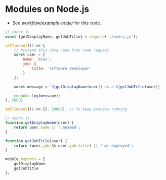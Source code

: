 # Modules on Node.js

- See [*workflow/example-node/*](./example-node/) for this code.

```js
// index.js
const {getDisplayName, getJobTitle} = require('./users.js');

setTimeout(() => {
	// Pretend this data came from some request
	const user = {
		name: 'alex',
		job: {
			title: 'software developer'
		}
	};

	const message = `${getDisplayName(user)} is a ${getJobTitle(user)}`;

	console.log(message);
}, 5000);

setTimeout(() => {}, 60000); // to keep process running
```

```js
// users.js
function getDisplayName(user) {
	return user.name || 'unnamed';
}

function getJobTitle(user) {
	return (user.job && user.job.title) || 'not employed';
}

module.exports = {
	getDisplayName,
	getJobTitle
};

```
